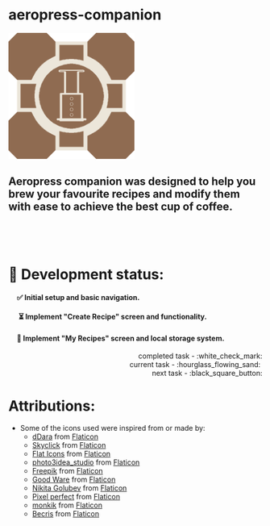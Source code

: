 # aeropress-companion
<img src="https://github.com/kmyumyun/aeropress-companion/blob/master/assets/icon.png" width=250>

##  Aeropress companion was designed to help you brew your favourite recipes and modify them with ease to achieve the best cup of coffee.

&nbsp;

&nbsp;

# :bookmark_tabs: Development status:
#### &nbsp;&nbsp;&nbsp;&nbsp;&nbsp;:white_check_mark: **Initial setup and basic navigation.** </br>
#### &nbsp;&nbsp;&nbsp;&nbsp;&nbsp; :hourglass_flowing_sand: **Implement "Create Recipe" screen and functionality.** </br>
#### &nbsp;&nbsp;&nbsp;&nbsp;&nbsp;:black_square_button: **Implement "My Recipes" screen and local storage system.**</br>
 
<p align="right">completed task - :white_check_mark:</br>current task - :hourglass_flowing_sand:&nbsp;</br>next task - :black_square_button:</p>


# Attributions: 

* Some of the icons used were inspired from or made by:
  * [dDara](https://www.flaticon.com/authors/ddara) from [Flaticon](www.flaticon.com)
  * [Skyclick](https://www.flaticon.com/authors/skyclick) from [Flaticon](www.flaticon.com)
  * [Flat Icons](https://www.flaticon.com/authors/flat-icons) from [Flaticon](www.flaticon.com)
  * [photo3idea_studio](https://www.flaticon.com/authors/photo3idea-studio) from [Flaticon](www.flaticon.com)
  * [Freepik](https://www.flaticon.com/authors/freepik) from [Flaticon](www.flaticon.com)
  * [Good Ware](https://www.flaticon.com/authors/good-ware) from [Flaticon](www.flaticon.com)
  * [Nikita Golubev](https://www.flaticon.com/authors/nikita-golubev) from [Flaticon](www.flaticon.com)
  * [Pixel perfect](https://www.flaticon.com/authors/pixel-perfect) from [Flaticon](www.flaticon.com)
  * [monkik](https://www.flaticon.com/authors/monkik) from [Flaticon](www.flaticon.com)
  * [Becris](https://www.flaticon.com/authors/becris) from [Flaticon](www.flaticon.com)
